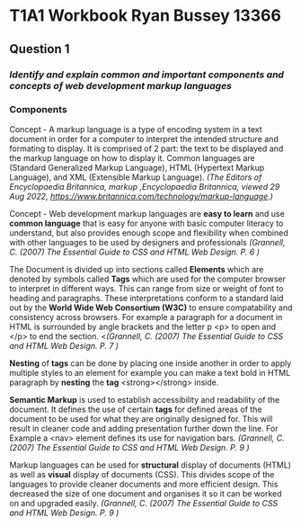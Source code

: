 # T1A1 Workbook Ryan Bussey 13366

## Question 1

### *Identify and explain common and important components and concepts of web development markup languages*

### **Components**
Concept - A markup language is a type of encoding system in a text document in order for a computer to interpret the intended structure and formating to display. It is comprised of 2 part: the text to be displayed and the markup language on how to display it. Common languages are  (Standard Generalized Markup Language), HTML (Hypertext Markup Language), and XML (Extensible Markup Language). *(The Editors of Encyclopaedia Britannica, markup  ,Encyclopaedia Britannica, viewed 29 Aug 2022, <https://www.britannica.com/technology/markup-language>.)*

Concept - Web development markup languages are **easy to learn** and use **common language** that is easy for anyone with basic computer literacy to understand, but also provides enough scope and flexibility when combined with other languages to be used by designers and professionals *(Grannell, C. (2007) The Essential Guide to CSS and HTML Web Design. P. 6 )*

The Document is divided up into sections called **Elements** which are denoted by symbols called **Tags** which are used for the computer browser to interpret in different ways. This can range from size or weight of font to heading and paragraphs. These interpretations conform to a standard laid out by the **World Wide Web Consortium (W3C)** to ensure compatability and consistency across browsers. For example a paragraph for a document in HTML is surrounded by angle brackets and the letter p \<p> to open and \</p> to end the section. <*(Grannell, C. (2007) The Essential Guide to CSS and HTML Web Design. P. 7 )*


**Nesting** of **tags** can be done by placing one inside another in order to apply multiple styles to an element for example you can make a text bold in HTML paragraph by **nesting** the **tag** \<strong>\</strong> inside.

**Semantic Markup** is used to establish accessibility and readability of the document. It defines the use of certain **tags** for defined areas of the document to be used for what they are originally designed for. This will result in cleaner code and adding presentation further down the line. For Example a \<nav> element defines its use for navigation bars. *(Grannell, C. (2007) The Essential Guide to CSS and HTML Web Design. P. 9 )*

Markup languages can be used for **structural** display of documents (HTML) as well as **visual** display of documents (CSS). This divides scope of the languages to provide cleaner documents and more efficient design. This decreased the size of one document and organises it so it can be worked on and upgraded easily. *(Grannell, C. (2007) The Essential Guide to CSS and HTML Web Design. P. 9 )*

